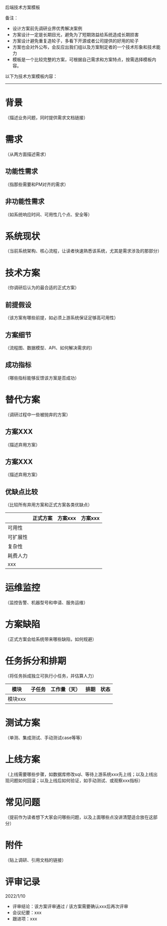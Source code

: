 后端技术方案模板

备注：
- 设计方案前先调研业界优秀解决案例
- 方案设计一定是长期目光，避免为了短期效益给系统造成长期损害
- 方案设计避免重复造轮子，多看下开源或者公司提供的好用的轮子
- 方案也会对外公布，会反应出我们组以及方案制定者的一个技术形象和技术能力
- 模板是一个比较完整的方案，可根据自己需求和方案特点，按需选择模板内容。

以下为技术方案模板内容：

------------------------

# 背景
（描述业务问题，同时提供需求文档链接）

# 需求
（从两方面描述需求）
## 功能性需求
（指那些需要和PM对齐的需求）
## 非功能性需求
（如系统响应时间、可用性几个点、安全等）

# 系统现状
（当前系统架构、核心流程，让读者快速熟悉该系统，尤其是需求涉及的那部分）

# 技术方案
（你调研后认为的最合适的正式方案）
## 前提假设
（该方案有哪些前提，如必须上游系统保证足够高可用性）
## 方案细节
（流程图、数据模型、API、如何解决需求的）
## 成功指标
（哪些指标能够反馈该方案是否成功）

# 替代方案
（调研过程中一些被抛弃的方案）
## 方案XXX
（描述弃用方案）
## 方案XXX
（描述弃用方案）
## 优缺点比较
（比较所有弃用方案和正式方案各类优缺点）

|          |正式方案 | 方案xxx | 方案xxx |
|----------|--------|--------|--------|
|可用性     |        |        |        | 
|可扩展性   |        |        |        | 
|复杂性     |        |        |        | 
|耗费人力   |        |        |        | 
|xxx       |        |        |        | 


# 运维监控
（监控告警、机器型号和申请、服务运维）

# 方案缺陷
（正式方案会给系统带来哪些缺陷，如何规避）

# 任务拆分和排期
（将任务拆成独立可执行小任务，并估算人力）

|模块       |子任务 | 工作量（天） | 排期 | 状态 |
|----------|-------|-----------|------|-----|
|模块xxx   |       |           |      |     |


# 测试方案
（单测、集成测试、手动测试case等等）

# 上线方案
（上线需要哪些步骤，如数据库修改sql、等待上游系统xxx先上线；以及上线出现问题如何回滚；以及上线后如何验证，如手动测试、或观察xxx指标）

# 常见问题
（提前作为读者想下大家会问哪些问题，以及上面哪些点没讲清楚适合放在这部分）

# 附件
（贴上调研、引用文档的链接）

# 评审记录
2022/1/10 
- 评审结论：该方案评审通过 / 该方案需要确认xxx后再次评审
- 会议纪要：xxx
- 跟进项：xxx

